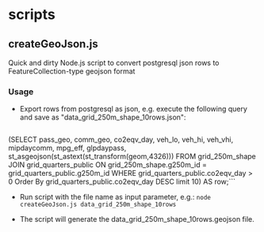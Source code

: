 # scripts

## createGeoJson.js
Quick and dirty Node.js script to convert postgresql json rows to FeatureCollection-type geojson format

### Usage
- Export rows from postgresql as json, e.g. execute the following query and save as "data_grid_250m_shape_10rows.json":  
	```SELECT row_to_json(row) FROM 
(SELECT pass_geo, comm_geo, co2eqv_day, veh_lo, veh_hi, veh_vhi, mipdaycomm, mpg_eff, glpdaypass, st_asgeojson(st_astext(st_transform(geom,4326))) FROM grid_250m_shape JOIN grid_quarters_public  ON grid_250m_shape.g250m_id = grid_quarters_public.g250m_id 
WHERE grid_quarters_public.co2eqv_day > 0 Order By grid_quarters_public.co2eqv_day DESC limit 10) 
AS row;```

- Run script with the file name as input parameter, e.g.:
  ```node createGeoJson.js data_grid_250m_shape_10rows```

- The script will generate the data_grid_250m_shape_10rows.geojson file.
